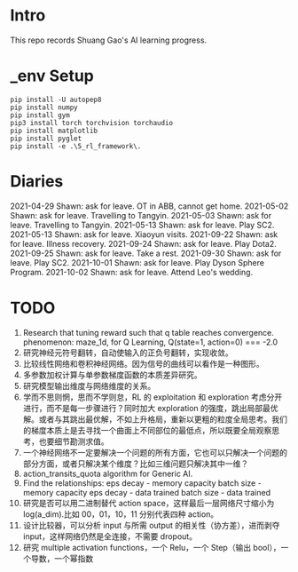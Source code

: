 # Intro

This repo records Shuang Gao's AI learning progress.

# \_env Setup

```
pip install -U autopep8
pip install numpy
pip install gym
pip3 install torch torchvision torchaudio
pip install matplotlib
pip install pyglet
pip install -e .\5_rl_framework\.
```

# Diaries

2021-04-29 Shawn: ask for leave. OT in ABB, cannot get home.
2021-05-02 Shawn: ask for leave. Travelling to Tangyin.
2021-05-03 Shawn: ask for leave. Travelling to Tangyin.
2021-05-13 Shawn: ask for leave. Play SC2.
2021-05-13 Shawn: ask for leave. Xiaoyun visits.
2021-09-22 Shawn: ask for leave. Illness recovery.
2021-09-24 Shawn: ask for leave. Play Dota2.
2021-09-25 Shawn: ask for leave. Take a rest.
2021-09-30 Shawn: ask for leave. Play SC2.
2021-10-01 Shawn: ask for leave. Play Dyson Sphere Program.
2021-10-02 Shawn: ask for leave. Attend Leo's wedding.

# TODO

1. Research that tuning reward such that q table reaches convergence.
   phenomenon: maze_1d, for Q Learning, Q(state=1, action=0) === -2.0
2. 研究神经元符号翻转，自动使输入的正负号翻转，实现收敛。
3. 比较线性网络和卷积神经网络。因为信号的曲线可以看作是一种图形。
4. 多参数加权计算与单参数梯度函数的本质差异研究。
5. 研究模型输出维度与网络维度的关系。
6. 学而不思则惘，思而不学则怠，RL 的 exploitation 和 exploration 考虑分开进行，而不是每一步骤进行？同时加大 exploration 的强度，跳出局部最优解。或者与其跳出最优解，不如上升格局，重新以更粗的粒度全局思考。我们的梯度本质上是去寻找一个曲面上不同部位的最低点，所以既要全局观察思考，也要细节勘测求值。
7. 一个神经网络不一定要解决一个问题的所有方面，它也可以只解决一个问题的部分方面，或者只解决某个维度？比如三维问题只解决其中一维？
8. action_transits_quota algorithm for Generic AI.
9. Find the relationships:
   eps decay - memory capacity
   batch size - memory capacity
   eps decay - data trained
   batch size - data trained
10. 研究是否可以用二进制替代 action space，这样最后一层网络尺寸缩小为 log(a_dim).比如 00，01，10，11 分别代表四种 action。
11. 设计比较器，可以分析 input 与所需 output 的相关性（协方差），进而剥夺 input，这样网络仍然是全连接，不需要 dropout。
12. 研究 multiple activation functions，一个 Relu，一个 Step（输出 bool），一个导数，一个幂指数

